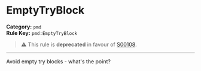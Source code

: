 # EmptyTryBlock
**Category:** `pmd`<br/>
**Rule Key:** `pmd:EmptyTryBlock`<br/>
> :warning: This rule is **deprecated** in favour of [S00108](https://rules.sonarsource.com/java/RSPEC-108).

-----

Avoid empty try blocks - what's the point?
